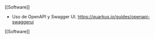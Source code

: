 [[Software]]

- Uso de OpenAPI y Swagger UI.
	https://quarkus.io/guides/openapi-swaggerui

[[Software]]